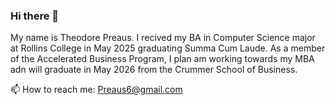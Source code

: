 ### Hi there 👋

My name is Theodore Preaus. I recived my BA in Computer Science major at Rollins College in May 2025 graduating Summa Cum Laude. As a member of the Accelerated Business Program, I plan am working towards my MBA adn will graduate in May 2026 from the Crummer School of Business.

📫 How to reach me: Preaus6@gmail.com


<!--
**Tpreaus/Tpreaus** is a ✨ _special_ ✨ repository because its `README.md` (this file) appears on your GitHub profile.

Here are some ideas to get you started:
<br> ⚡ Fun fact: I am a part of the Rollins Men's Crew Team
- 🔭 I’m currently working on ...
- 🌱 I’m currently learning ...
- 👯 I’m looking to collaborate on ...
- 🤔 I’m looking for help with ...
- 💬 Ask me about ...
- 📫 How to reach me: ...
- 😄 Pronouns: ...
- ⚡ Fun fact: ...
-->
